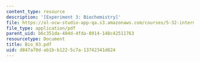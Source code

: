 ```yaml
---
content_type: resource
description: '[Experiment 3: Biochemistry]'
file: https://ol-ocw-studio-app-qa.s3.amazonaws.com/courses/5-32-intermediate-chemical-experimentation-spring-2003/d847a78dab1bb1225c7a13742341d824_Bio_03.pdf
file_type: application/pdf
parent_uid: b6c351da-484d-4fda-8914-148c42511763
resourcetype: Document
title: Bio_03.pdf
uid: d847a78d-ab1b-b122-5c7a-13742341d824
---
```

